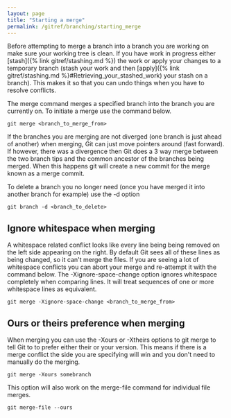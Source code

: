 ```yaml
---
layout: page
title: "Starting a merge"
permalink: /gitref/branching/starting_merge
---
```


[comment]: <> (TODO: REV MARKER)

Before attempting to merge a branch into a branch you are working on make sure your working tree is clean.  If you have work in progress either [stash]({% link gitref/stashing.md %}) the work or apply your changes to a temporary branch (stash your work and then [apply]({% link gitref/stashing.md %}#Retrieving_your_stashed_work) your stash on a branch).  This makes it so that you can undo things when you have to resolve conflicts.

[comment]: <> (TODO: Beyond stashing and applying your stash to a temporary branch you may be able to use cherry pick for this save to temporary branch.  Come back and update if that seems reasonable?)

The merge command merges a specified branch into the branch you are currently on.  To initiate a merge use the command below.

`git merge <branch_to_merge_from>`

If the branches you are merging are not diverged (one branch is just ahead of another) when merging, Git can just move pointers around (fast forward).  If however, there was a divergence then Git does a 3 way merge between the two branch tips and the common ancestor of the branches being merged.  When this happens git will create a new commit for the merge known as a merge commit.

[comment]: <> (TODO: Still need to figure out how to tell the difference between regular and merge commit)

To delete a branch you no longer need (once you have merged it into another branch for example) use the -d option

`git branch -d <branch_to_delete>`

## Ignore whitespace when merging

A whitespace related conflict looks like every line being being removed on the left side appearing on the right.  By default Git sees all of these lines as being changed, so it can't merge the files.  If you are seeing a lot of whitespace conflicts you can abort your merge and re-attempt it with the command below.  The -Xignore-space-change option ignores whitespace completely when comparing lines.  It will treat sequences of one or more whitespace lines as equivalent.

`git merge -Xignore-space-change <branch_to_merge_from>`

## Ours or theirs preference when merging

[comment]: <> (TODO: I need to actually try the arguments being discussed here to understand how they work.)

When merging you can use the -Xours or -Xtheirs options to git merge to tell Git to to prefer either their or your version.  This means if there is a merge conflict the side you are specifying will win and you don't need to manually do the merging.

`git merge -Xours somebranch`

This option will also work on the merge-file command for individual file  merges.

[comment]: <> (TODO: Need to try this merge-file business)

`git merge-file --ours`